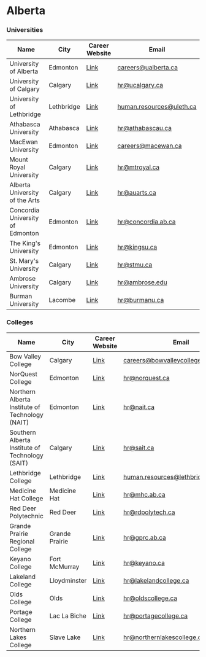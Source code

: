 # Alberta

### Universities

| Name                             | City       | Career Website                                   | Email                    |
| -------------------------------- | ---------- | ------------------------------------------------ | ------------------------ |
| University of Alberta            | Edmonton   | [Link](https://www.ualberta.ca/careers)          | careers@ualberta.ca      |
| University of Calgary            | Calgary    | [Link](https://www.ucalgary.ca/hr/careers)       | hr@ucalgary.ca           |
| University of Lethbridge         | Lethbridge | [Link](https://www.uleth.ca/hr/careers)          | human.resources@uleth.ca |
| Athabasca University             | Athabasca  | [Link](https://www.athabascau.ca/careers)        | hr@athabascau.ca         |
| MacEwan University               | Edmonton   | [Link](https://www.macewan.ca/careers)           | careers@macewan.ca       |
| Mount Royal University           | Calgary    | [Link](https://www.mtroyal.ca/EmploymentCareers) | hr@mtroyal.ca            |
| Alberta University of the Arts   | Calgary    | [Link](https://www.auarts.ca/careers)            | hr@auarts.ca             |
| Concordia University of Edmonton | Edmonton   | [Link](https://concordia.ab.ca/careers)          | hr@concordia.ab.ca       |
| The King's University            | Edmonton   | [Link](https://www.kingsu.ca/careers)            | hr@kingsu.ca             |
| St. Mary's University            | Calgary    | [Link](https://www.stmu.ca/careers)              | hr@stmu.ca               |
| Ambrose University               | Calgary    | [Link](https://ambrose.edu/careers)              | hr@ambrose.edu           |
| Burman University                | Lacombe    | [Link](https://www.burmanu.ca/careers)           | hr@burmanu.ca            |

### Colleges

| Name                                            | City           | Career Website                                      | Email                                |
| ----------------------------------------------- | -------------- | --------------------------------------------------- | ------------------------------------ |
| Bow Valley College                              | Calgary        | [Link](https://www.bowvalleycollege.ca/careers)     | careers@bowvalleycollege.ca          |
| NorQuest College                                | Edmonton       | [Link](https://www.norquest.ca/careers)             | hr@norquest.ca                       |
| Northern Alberta Institute of Technology (NAIT) | Edmonton       | [Link](https://www.nait.ca/careers)                 | hr@nait.ca                           |
| Southern Alberta Institute of Technology (SAIT) | Calgary        | [Link](https://www.sait.ca/careers)                 | hr@sait.ca                           |
| Lethbridge College                              | Lethbridge     | [Link](https://lethbridgecollege.ca/careers)        | human.resources@lethbridgecollege.ca |
| Medicine Hat College                            | Medicine Hat   | [Link](https://www.mhc.ab.ca/careers)               | hr@mhc.ab.ca                         |
| Red Deer Polytechnic                            | Red Deer       | [Link](https://rdpolytech.ca/careers)               | hr@rdpolytech.ca                     |
| Grande Prairie Regional College                 | Grande Prairie | [Link](https://www.gprc.ab.ca/careers)              | hr@gprc.ab.ca                        |
| Keyano College                                  | Fort McMurray  | [Link](https://www.keyano.ca/careers)               | hr@keyano.ca                         |
| Lakeland College                                | Lloydminster   | [Link](https://www.lakelandcollege.ca/careers)      | hr@lakelandcollege.ca                |
| Olds College                                    | Olds           | [Link](https://www.oldscollege.ca/careers)          | hr@oldscollege.ca                    |
| Portage College                                 | Lac La Biche   | [Link](https://www.portagecollege.ca/careers)       | hr@portagecollege.ca                 |
| Northern Lakes College                          | Slave Lake     | [Link](https://www.northernlakescollege.ca/careers) | hr@northernlakescollege.ca           |
